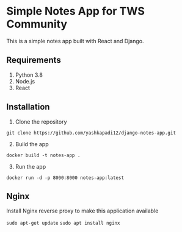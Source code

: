 # Simple Notes App for TWS Community
This is a simple notes app built with React and Django.

## Requirements
1. Python 3.8
2. Node.js
3. React

## Installation
1. Clone the repository
```
git clone https://github.com/yashkapadi12/django-notes-app.git
```

2. Build the app
```
docker build -t notes-app .
```

3. Run the app
```
docker run -d -p 8000:8000 notes-app:latest
```

## Nginx

Install Nginx reverse proxy to make this application available

`sudo apt-get update`
`sudo apt install nginx`
